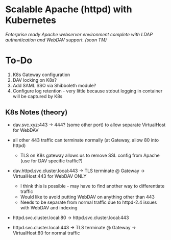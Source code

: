 # Scalable Apache (httpd) with Kubernetes
*Enterprise ready Apache webserver environment complete with LDAP authentication and WebDAV support. (soon TM)*

# To-Do
1. K8s Gateway configuration
1. DAV locking on K8s?
1. Add SAML SSO via Shibboleth module?
1. Configure log retention - very little because stdout logging in container will be captured by K8s

## K8s Notes (theory)
- dav.svc.xyz:443 -> 444? (some other port) to allow separate VirtualHost for WebDAV
- all other 443 traffic can terminate normally (at Gateway, allow 80 into httpd)
    - TLS on K8s gateway allows us to remove SSL config from Apache (use for DAV specific traffic?)

- dav.httpd.svc.cluster.local:443 -> TLS terminate @ Gateway -> VirtualHost:443 for WebDAV ONLY
    - I think this is possible - may have to find another way to differentiate traffic
    - Would like to avoid putting WebDAV on anything other than 443
    - Needs to be separate from normal traffic due to httpd-2.4 issues with WebDAV and indexing
- httpd.svc.cluster.local:80 -> httpd.svc.cluster.local:443
- httpd.svc.cluster.local:443 -> TLS terminate @ Gateway -> VirtualHost:80 for normal traffic